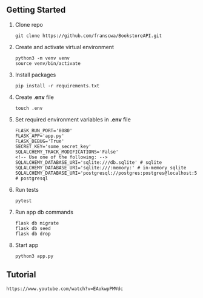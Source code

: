 ## Getting Started

1.  Clone repo
    ```
    git clone https://github.com/franscwa/BookstoreAPI.git
    ```
2.  Create and activate virtual environment
    ```
    python3 -m venv venv
    source venv/bin/activate
    ```
3.  Install packages
    ```
    pip install -r requirements.txt
    ```
4.  Create .**env** file
    ```
    touch .env
    ```
5.  Set required environment variables in **.env** file

    ```
    FLASK_RUN_PORT='8080'
    FLASK_APP='app.py'
    FLASK_DEBUG='True'
    SECRET_KEY='some_secret_key'
    SQLALCHEMY_TRACK_MODIFICATIONS='False'
    <!-- Use one of the following: -->
    SQLALCHEMY_DATABASE_URI='sqlite:///db.sqlite' # sqlite
    SQLALCHEMY_DATABASE_URI='sqlite:///:memory:' # in-memory sqlite
    SQLALCHEMY_DATABASE_URI='postgresql://postgres:postgres@localhost:5432/bookstore' # postgresql
    ```

6.  Run tests
    ```
    pytest
    ```
7.  Run app db commands
    ```
    flask db migrate
    flask db seed
    flask db drop
    ```
8.  Start app
    ```
    python3 app.py
    ```

## Tutorial

    https://www.youtube.com/watch?v=EAokwpPMVdc
